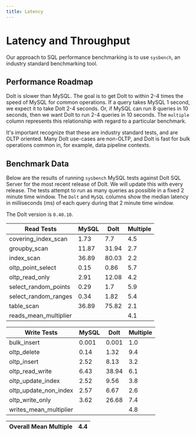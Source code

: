 ```yaml
---
title: Latency
---
```


# Latency and Throughput

Our approach to SQL performance benchmarking is to use `sysbench`, an
industry standard benchmarking tool.

## Performance Roadmap

Dolt is slower than MySQL. The goal is to get Dolt to within 2-4 times
the speed of MySQL for common operations. If a query takes MySQL 1
second, we expect it to take Dolt 2-4 seconds. Or, if MySQL can run 8
queries in 10 seconds, then we want Dolt to run 2-4 queries in 10
seconds. The `multiple` column represents this relationship with
regard to a particular benchmark.

It's important recognize that these are industry standard tests, and
are OLTP oriented. Many Dolt use-cases are non-OLTP, and Dolt is fast
for bulk operations common in, for example, data pipeline contexts.

## Benchmark Data

Below are the results of running `sysbench` MySQL tests against Dolt
SQL Server for the most recent release of Dolt. We will update this
with every release. The tests attempt to run as many queries as
possible in a fixed 2 minute time window. The `Dolt` and `MySQL`
columns show the median latency in milliseconds (ms) of each query 
during that 2 minute time window.

The Dolt version is `0.40.10`.
<!-- START_LATENCY_RESULTS_TABLE -->
|       Read Tests        | MySQL | Dolt  | Multiple |
|-------------------------|-------|-------|----------|
| covering\_index\_scan   |  1.73 |   7.7 |      4.5 |
| groupby\_scan           | 11.87 | 31.94 |      2.7 |
| index\_scan             | 36.89 | 80.03 |      2.2 |
| oltp\_point\_select     |  0.15 |  0.86 |      5.7 |
| oltp\_read\_only        |  2.91 | 12.08 |      4.2 |
| select\_random\_points  |  0.29 |   1.7 |      5.9 |
| select\_random\_ranges  |  0.34 |  1.82 |      5.4 |
| table\_scan             | 36.89 | 75.82 |      2.1 |
| reads\_mean\_multiplier |       |       |      4.1 |

|       Write Tests        | MySQL | Dolt  | Multiple |
|--------------------------|-------|-------|----------|
| bulk\_insert             | 0.001 | 0.001 |      1.0 |
| oltp\_delete             |  0.14 |  1.32 |      9.4 |
| oltp\_insert             |  2.52 |  8.13 |      3.2 |
| oltp\_read\_write        |  6.43 | 38.94 |      6.1 |
| oltp\_update\_index      |  2.52 |  9.56 |      3.8 |
| oltp\_update\_non\_index |  2.57 |  6.67 |      2.6 |
| oltp\_write\_only        |  3.62 | 26.68 |      7.4 |
| writes\_mean\_multiplier |       |       |      4.8 |

| Overall Mean Multiple | 4.4 |
|-----------------------|-----|
<!-- END_LATENCY_RESULTS_TABLE -->
<br/>
